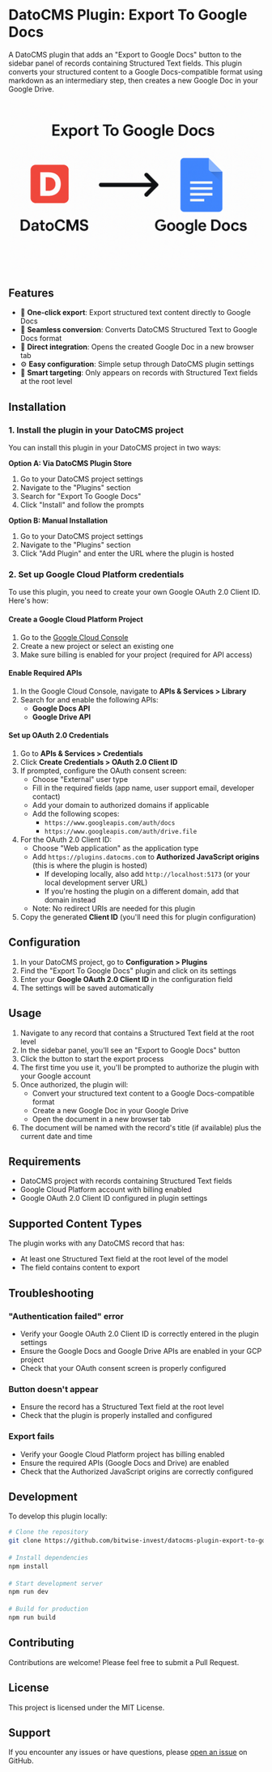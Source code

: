 # DatoCMS Plugin: Export To Google Docs

A DatoCMS plugin that adds an "Export to Google Docs" button to the sidebar panel of records containing Structured Text fields. This plugin converts your structured content to a Google Docs-compatible format using markdown as an intermediary step, then creates a new Google Doc in your Google Drive.

![Export to Google Docs](docs/cover.png)

## Features

- 🚀 **One-click export**: Export structured text content directly to Google Docs
- 📄 **Seamless conversion**: Converts DatoCMS Structured Text to Google Docs format
- 🔗 **Direct integration**: Opens the created Google Doc in a new browser tab
- ⚙️ **Easy configuration**: Simple setup through DatoCMS plugin settings
- 🎯 **Smart targeting**: Only appears on records with Structured Text fields at the root level

## Installation

### 1. Install the plugin in your DatoCMS project

You can install this plugin in your DatoCMS project in two ways:

**Option A: Via DatoCMS Plugin Store**

1. Go to your DatoCMS project settings
2. Navigate to the "Plugins" section
3. Search for "Export To Google Docs"
4. Click "Install" and follow the prompts

**Option B: Manual Installation**

1. Go to your DatoCMS project settings
2. Navigate to the "Plugins" section
3. Click "Add Plugin" and enter the URL where the plugin is hosted

### 2. Set up Google Cloud Platform credentials

To use this plugin, you need to create your own Google OAuth 2.0 Client ID. Here's how:

#### Create a Google Cloud Platform Project

1. Go to the [Google Cloud Console](https://console.cloud.google.com/)
2. Create a new project or select an existing one
3. Make sure billing is enabled for your project (required for API access)

#### Enable Required APIs

1. In the Google Cloud Console, navigate to **APIs & Services > Library**
2. Search for and enable the following APIs:
   - **Google Docs API**
   - **Google Drive API**

#### Set up OAuth 2.0 Credentials

1. Go to **APIs & Services > Credentials**
2. Click **Create Credentials > OAuth 2.0 Client ID**
3. If prompted, configure the OAuth consent screen:
   - Choose "External" user type
   - Fill in the required fields (app name, user support email, developer contact)
   - Add your domain to authorized domains if applicable
   - Add the following scopes:
     - `https://www.googleapis.com/auth/docs`
     - `https://www.googleapis.com/auth/drive.file`
4. For the OAuth 2.0 Client ID:
   - Choose "Web application" as the application type
   - Add `https://plugins.datocms.com` to **Authorized JavaScript origins** (this is where the plugin is hosted)
     - If developing locally, also add `http://localhost:5173` (or your local development server URL)
     - If you're hosting the plugin on a different domain, add that domain instead
   - Note: No redirect URIs are needed for this plugin
5. Copy the generated **Client ID** (you'll need this for plugin configuration)

## Configuration

1. In your DatoCMS project, go to **Configuration > Plugins**
2. Find the "Export To Google Docs" plugin and click on its settings
3. Enter your **Google OAuth 2.0 Client ID** in the configuration field
4. The settings will be saved automatically

## Usage

1. Navigate to any record that contains a Structured Text field at the root level
2. In the sidebar panel, you'll see an "Export to Google Docs" button
3. Click the button to start the export process
4. The first time you use it, you'll be prompted to authorize the plugin with your Google account
5. Once authorized, the plugin will:
   - Convert your structured text content to a Google Docs-compatible format
   - Create a new Google Doc in your Google Drive
   - Open the document in a new browser tab
6. The document will be named with the record's title (if available) plus the current date and time

## Requirements

- DatoCMS project with records containing Structured Text fields
- Google Cloud Platform account with billing enabled
- Google OAuth 2.0 Client ID configured in plugin settings

## Supported Content Types

The plugin works with any DatoCMS record that has:

- At least one Structured Text field at the root level of the model
- The field contains content to export

## Troubleshooting

### "Authentication failed" error

- Verify your Google OAuth 2.0 Client ID is correctly entered in the plugin settings
- Ensure the Google Docs and Google Drive APIs are enabled in your GCP project
- Check that your OAuth consent screen is properly configured

### Button doesn't appear

- Ensure the record has a Structured Text field at the root level
- Check that the plugin is properly installed and configured

### Export fails

- Verify your Google Cloud Platform project has billing enabled
- Ensure the required APIs (Google Docs and Drive) are enabled
- Check that the Authorized JavaScript origins are correctly configured

## Development

To develop this plugin locally:

```bash
# Clone the repository
git clone https://github.com/bitwise-invest/datocms-plugin-export-to-google-docs.git

# Install dependencies
npm install

# Start development server
npm run dev

# Build for production
npm run build
```

## Contributing

Contributions are welcome! Please feel free to submit a Pull Request.

## License

This project is licensed under the MIT License.

## Support

If you encounter any issues or have questions, please [open an issue](https://github.com/bitwise-invest/datocms-plugin-export-to-google-docs/issues) on GitHub.
